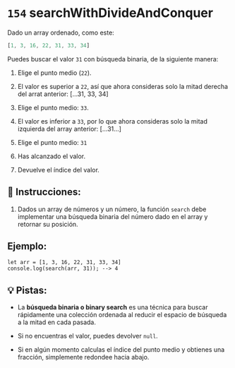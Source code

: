 # `154` searchWithDivideAndConquer

Dado un array ordenado, como este:

```js
[1, 3, 16, 22, 31, 33, 34]
```

Puedes buscar el valor `31` con búsqueda binaria, de la siguiente manera:

1. Elige el punto medio (`22`).

2. El valor es superior a `22`, así que ahora consideras solo la mitad derecha del arrat anterior: [...31, 33, 34]

3. Elige el punto medio: `33`.

4. El valor es inferior a `33`, por lo que ahora consideras solo la mitad izquierda del array anterior: [...31...]

5. Elige el punto medio: `31`

6. Has alcanzado el valor.

7. Devuelve el índice del valor.

## 📝 Instrucciones:

1. Dados un array de números y un número, la función `search` debe implementar una búsqueda binaria del número dado en el array y retornar su posición.

## Ejemplo: 

```Js
let arr = [1, 3, 16, 22, 31, 33, 34]
console.log(search(arr, 31)); --> 4
```

## 💡 Pistas:

+ La **búsqueda binaria o binary search** es una técnica para buscar rápidamente una colección ordenada al reducir el espacio de búsqueda a la mitad en cada pasada.

+ Si no encuentras el valor, puedes devolver `null`.

+ Si en algún momento calculas el índice del punto medio y obtienes una fracción, simplemente redondee hacia abajo.



